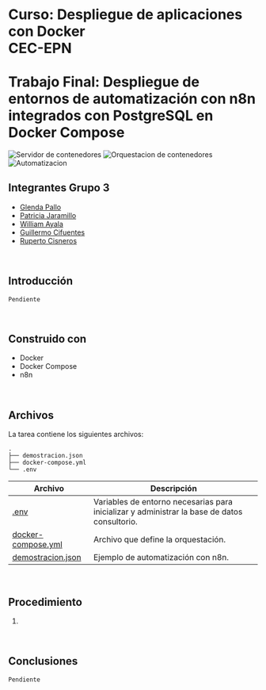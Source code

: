 # Curso: Despliegue de aplicaciones con Docker<br/>CEC-EPN<br/><br/>Trabajo Final:  Despliegue de entornos de automatización con n8n integrados con PostgreSQL en Docker Compose

![Servidor de contenedores][cont-shield]
![Orquestacion de contenedores][ccom-shield]
![Automatizacion][n8n-shield]

## Integrantes Grupo 3

- [Glenda Pallo](https://github.com/glendypallo/DespliegueContenedores-TrabajoFinal-GP)
- [Patricia Jaramillo](https://github.com/PatyJaramillo/DespliegueContenedores-TrabajoFinal-PJ)
- [William Ayala](https://github.com/wrayalav/DespliegueContenedores-TrabajoFinal-WA)
- [Guillermo Cifuentes](https://github.com/guillogps/DespliegueContenedores-TrabajoFinal-GC)
- [Ruperto Cisneros](https://github.com/srcisnerosv-star/DespliegueContenedores-TrabajoFinal-RC)

<br/>

## Introducción

`Pendiente`

<br/>

## Construido con

- Docker
- Docker Compose
- n8n

<br/>

## Archivos

La tarea contiene los siguientes archivos:

```
.
├── demostracion.json
├── docker-compose.yml
└── .env
```

| Archivo | Descripción |
| ---- | ---- |
| [.env](.env) | Variables de entorno necesarias para inicializar y administrar la base de datos consultorio. |
| [docker-compose.yml](docker-compose.yml) | Archivo que define la orquestación. |
| [demostracion.json](demostracion.json) | Ejemplo de automatización con n8n. |

<br/>

## Procedimiento

1. 

<br/>

## Conclusiones

`Pendiente`

<!-- MARKDOWN LINKS & IMAGES -->
[cont-shield]: https://img.shields.io/badge/CONTAINER-DOCKER-red?style=for-the-badge&logo=docker
[ccom-shield]: https://img.shields.io/badge/CONTAINER-DOCKER%20COMPOSE-blue?style=for-the-badge&logo=docker
[n8n-shield]: https://img.shields.io/badge/WORKFLOW-N8N-green?style=for-the-badge&logo=n8n
